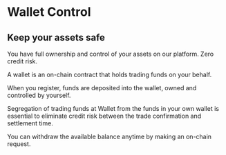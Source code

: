 # Wallet Control

## Keep your assets safe

You have full ownership and control of your assets on our platform. Zero credit risk.

A wallet is an on-chain contract that holds trading funds on your behalf.

When you register, funds are deposited into the wallet, owned and controlled by yourself.&#x20;

Segregation of trading funds at Wallet from the funds in your own wallet is essential to eliminate credit risk between the trade confirmation and settlement time.

You can withdraw the available balance anytime by making an on-chain request.
